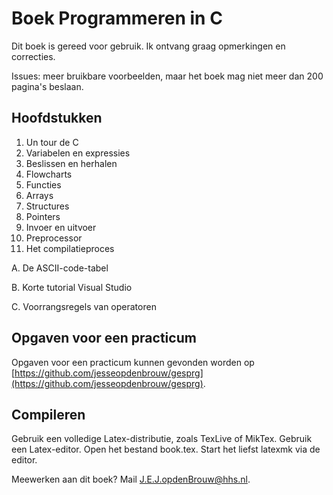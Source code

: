 # Boek Programmeren in C

Dit boek is gereed voor gebruik. Ik ontvang graag opmerkingen en correcties.

Issues: meer bruikbare voorbeelden, maar het boek mag niet meer dan 200 pagina's beslaan.

## Hoofdstukken

1. Un tour de C
2. Variabelen en expressies
3. Beslissen en herhalen
4. Flowcharts
5. Functies
6. Arrays
7. Structures
8. Pointers
9. Invoer en uitvoer
10. Preprocessor
11. Het compilatieproces

A. De ASCII-code-tabel

B. Korte tutorial Visual Studio

C. Voorrangsregels van operatoren

## Opgaven voor een practicum

Opgaven voor een practicum kunnen gevonden worden op [https://github.com/jesseopdenbrouw/gesprg](https://github.com/jesseopdenbrouw/gesprg).

## Compileren

Gebruik een volledige Latex-distributie, zoals TexLive of MikTex. Gebruik een Latex-editor. Open het bestand book.tex. Start het liefst latexmk via de editor.

Meewerken aan dit boek? Mail [J.E.J.opdenBrouw@hhs.nl](mailto:J.E.J.opdenBrouw@hhs.nl).

